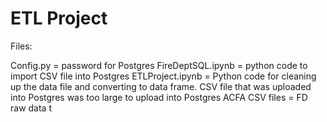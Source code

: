 # ETL Project

Files:

Config.py = password for Postgres
FireDeptSQL.ipynb = python code to import CSV file into Postgres
ETLProject.ipynb = Python code for cleaning up the data file and converting to data frame.
CSV file that was uploaded into Postgres was too large to upload into Postgres
ACFA CSV files = FD raw data t

